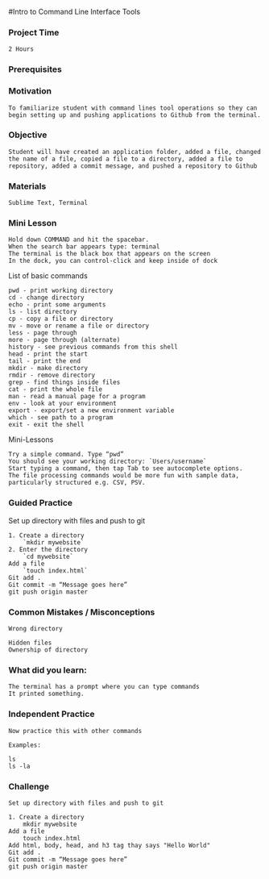 #Intro to Command Line Interface Tools

### Project Time

	2 Hours

### Prerequisites


### Motivation

	To familiarize student with command lines tool operations so they can begin setting up and pushing applications to Github from the terminal.

### Objective

	Student will have created an application folder, added a file, changed the name of a file, copied a file to a directory, added a file to repository, added a commit message, and pushed a repository to Github

### Materials

	Sublime Text, Terminal

### Mini Lesson

	Hold down COMMAND and hit the spacebar.
	When the search bar appears type: terminal
	The terminal is the black box that appears on the screen
	In the dock, you can control-click and keep inside of dock

List of basic commands

	pwd - print working directory
	cd - change directory
	echo - print some arguments
	ls - list directory
	cp - copy a file or directory
	mv - move or rename a file or directory
	less - page through
	more - page through (alternate)
	history - see previous commands from this shell
	head - print the start
	tail - print the end
	mkdir - make directory
	rmdir - remove directory
	grep - find things inside files
	cat - print the whole file
	man - read a manual page for a program
	env - look at your environment
	export - export/set a new environment variable
	which - see path to a program
	exit - exit the shell

Mini-Lessons

	Try a simple command. Type “pwd”
	You should see your working directory: `Users/username`
	Start typing a command, then tap Tab to see autocomplete options.
	The file processing commands would be more fun with sample data, particularly structured e.g. CSV, PSV.

### Guided Practice

Set up directory with files and push to git

	1. Create a directory
		`mkdir mywebsite`
	2. Enter the directory
	    `cd mywebsite`
	Add a file
		`touch index.html`
	Git add .
	Git commit -m “Message goes here”
	git push origin master

### Common Mistakes / Misconceptions

	Wrong directory

	Hidden files
	Ownership of directory

### What did you learn:

	The terminal has a prompt where you can type commands
	It printed something.

### Independent Practice

	Now practice this with other commands

	Examples:

	ls
	ls -la





### Challenge

	Set up directory with files and push to git

	1. Create a directory
		mkdir mywebsite
	Add a file
		touch index.html
	Add html, body, head, and h3 tag thay says "Hello World"
	Git add .
	Git commit -m “Message goes here”
	git push origin master
	

